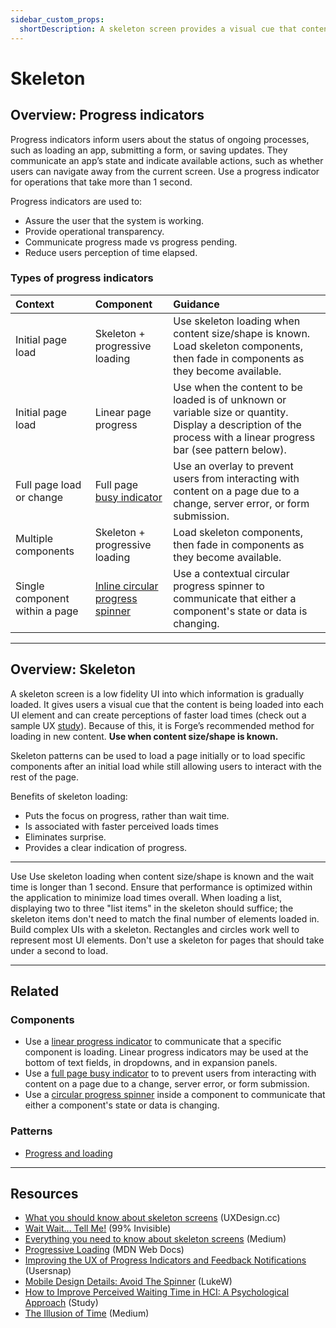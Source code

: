 ```yaml
---
sidebar_custom_props:
  shortDescription: A skeleton screen provides a visual cue that content is being loaded.
---
```


# Skeleton

<ComponentVisual
  figmaUrl=""
  storybookUrl="https://forge.tylerdev.io/main/?path=/story/components-skeleton--app" />

## Overview: Progress indicators

Progress indicators inform users about the status of ongoing processes, such as loading an app, submitting a form, or saving updates. They communicate an app’s state and indicate available actions, such as whether users can navigate away from the current screen. Use a progress indicator for operations that take more than 1 second.

Progress indicators are used to:

- Assure the user that the system is working.
- Provide operational transparency.
- Communicate progress made vs progress pending.
- Reduce users perception of time elapsed.

### Types of progress indicators

| Context          | Component          | Guidance
| :-----------------| :----------------- | :----------------
| Initial page load |  Skeleton + progressive loading  | Use skeleton loading when content size/shape is known. Load skeleton components, then fade in components as they become available.
| Initial page load | Linear page progress | Use when the content to be loaded is of unknown or variable size or quantity. Display a description of the process with a linear progress bar (see pattern below).
| Full page load or change | Full page [busy indicator](/components/busy-indicator) | Use an overlay to prevent users from interacting with content on a page due to a change, server error, or form submission.
| Multiple components | Skeleton + progressive loading | Load skeleton components, then fade in components as they become available.
| Single component within a page | [Inline circular progress spinner](/components/progress-and-loading/circular-progress) | Use a contextual circular progress spinner to communicate that either a component's state or data is changing.

---

## Overview: Skeleton

A skeleton screen is a low fidelity UI into which information is gradually loaded. It gives users a visual cue that the content is being loaded into each UI element and can create perceptions of faster load times (check out a sample UX [study](https://uxdesign.cc/what-you-should-know-about-skeleton-screens-a820c45a571a)). Because of this, it is Forge’s recommended method for loading in new content. **Use when content size/shape is known.**

Skeleton patterns can be used to load a page initially or to load specific components after an initial load while still allowing users to interact with the rest of the page. 

Benefits of skeleton loading:

- Puts the focus on progress, rather than wait time.
- Is associated with faster perceived loads times
- Eliminates surprise.
- Provides a clear indication of progress.

---

<DoDontGrid>
  <DoDontTextSection>
    <DoDontText type="do">Use Use skeleton loading when content size/shape is known and the wait time is longer than 1 second.</DoDontText>
    <DoDontText type="do">Ensure that performance is optimized within the application to minimize load times overall.</DoDontText>
    <DoDontText type="do">When loading a list, displaying two to three "list items" in the skeleton should suffice; the skeleton items don't need to match the final number of elements loaded in.</DoDontText>
  </DoDontTextSection>
  <DoDontTextSection>
    <DoDontText type="dont">Build complex UIs with a skeleton. Rectangles and circles work well to represent most UI elements.</DoDontText>
    <DoDontText type="dont">Don't use a skeleton for pages that should take under a second to load.</DoDontText>
  </DoDontTextSection>
</DoDontGrid>

---

## Related 

### Components

- Use a [linear progress indicator](/components/progress-and-loading/linear-progress) to communicate that a specific component is loading. Linear progress indicators may be used at the bottom of text fields, in dropdowns, and in expansion panels.
- Use a [full page busy indicator](/components/notifications-and-messages/busy-indicator) to to prevent users from interacting with content on a page due to a change, server error, or form submission.
- Use a [circular progress spinner](/components/progress-and-loading/circular-progress) inside a component to communicate that either a component's state or data is changing.

### Patterns

- [Progress and loading](/core-patterns/progress-loading)

---

## Resources

- [What you should know about skeleton screens](https://uxdesign.cc/what-you-should-know-about-skeleton-screens-a820c45a571a) (UXDesign.cc)
- [Wait Wait... Tell Me!](https://99percentinvisible.org/episode/wait-wait-tell-me/transcript/) (99% Invisible)
- [Everything you need to know about skeleton screens](https://uxdesign.cc/what-you-should-know-about-skeleton-screens-a820c45a571a) (Medium)
- [Progressive Loading](https://developer.mozilla.org/en-US/docs/Web/Progressive_web_apps/Loading) (MDN Web Docs)
- [Improving the UX of Progress Indicators and Feedback Notifications](https://usersnap.com/blog/progress-indicators/) (Usersnap)
- [Mobile Design Details: Avoid The Spinner](https://www.lukew.com/ff/entry.asp?1797) (LukeW)
- [How to Improve Perceived Waiting Time in HCI: A Psychological Approach](http://www.guillaumegronier.com/cv/resources/Articles/2013_WorkshopHCI_Gronier.pdf) (Study)
- [The Illusion of Time](https://medium.com/swlh/the-illusion-of-time-8f321fa2f191) (Medium)
